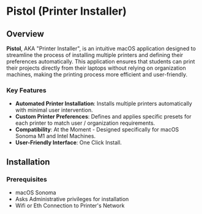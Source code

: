 # Pistol (Printer Installer)

## Overview

**Pistol**, AKA "Printer Installer", is an intuitive macOS application designed to streamline the process of installing multiple printers and defining their preferences automatically.
This application ensures that students can print their projects directly from their laptops without relying on organization machines, making the printing process more efficient and user-friendly.

### Key Features

- **Automated Printer Installation**: Installs multiple printers automatically with minimal user intervention.
- **Custom Printer Preferences**: Defines and applies specific presets for each printer to match user / organization requirements.
- **Compatibility**: At the Moment - Designed specifically for macOS Sonoma M1 and Intel Machines.
- **User-Friendly Interface**: One Click Install.

## Installation

### Prerequisites

- macOS Sonoma
- Asks Administrative privileges for installation
- Wifi or Eth Connection to Printer's Network


   
